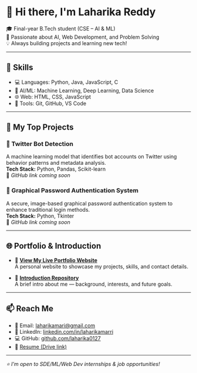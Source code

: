 # 👋 Hi there, I'm Laharika Reddy

🎓 Final-year B.Tech student (CSE – AI & ML)  
🔭 Passionate about AI, Web Development, and Problem Solving  
💡 Always building projects and learning new tech!

---

## 💼 Skills

- 💻 Languages: Python, Java, JavaScript, C
- 🤖 AI/ML: Machine Learning, Deep Learning, Data Science
- 🌐 Web: HTML, CSS, JavaScript
- 🔧 Tools: Git, GitHub, VS Code

---

## 🚀 My Top Projects

### 🧠 Twitter Bot Detection  
A machine learning model that identifies bot accounts on Twitter using behavior patterns and metadata analysis.  
**Tech Stack:** Python, Pandas, Scikit-learn  
🔗 *GitHub link coming soon*

### 🔐 Graphical Password Authentication System  
A secure, image-based graphical password authentication system to enhance traditional login methods.  
**Tech Stack:** Python, Tkinter  
🔗 *GitHub link coming soon*

---

## 🌐 Portfolio & Introduction

- 🔗 [**View My Live Portfolio Website**](https://laharika0127.github.io/portfolio)  
  A personal website to showcase my projects, skills, and contact details.

- 📘 [**Introduction Repository**](https://github.com/laharika0127/introduction)  
  A brief intro about me — background, interests, and future goals.

---

## 📫 Reach Me

- 📧 Email: laharikamari@gmail.com  
- 🔗 LinkedIn: [linkedin.com/in/laharikamarri](https://www.linkedin.com/in/laharikamarri/)  
- 💻 GitHub: [github.com/laharika0127](https://github.com/laharika0127)   
- 📄 [Resume (Drive link)](https://drive.google.com/file/d/16Vh_1Utb96JZwlknwgifKvluuLgx3Gg7/view)

---

_⭐ I’m open to SDE/ML/Web Dev internships & job opportunities!_
